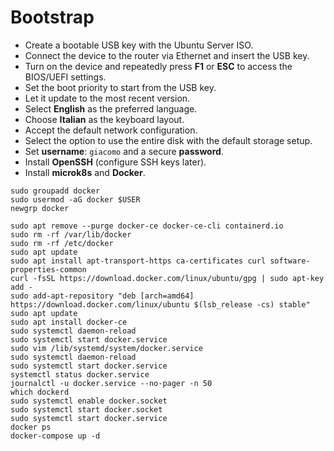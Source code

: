 # Bootstrap
- Create a bootable USB key with the Ubuntu Server ISO.
- Connect the device to the router via Ethernet and insert the USB key.
- Turn on the device and repeatedly press **F1** or **ESC** to access the BIOS/UEFI settings.
- Set the boot priority to start from the USB key.
- Let it update to the most recent version.
- Select **English** as the preferred language.
- Choose **Italian** as the keyboard layout.
- Accept the default network configuration.
- Select the option to use the entire disk with the default storage setup.
- Set **username**: `giacomo` and a secure **password**.
- Install **OpenSSH** (configure SSH keys later).
- Install **microk8s** and **Docker**.

```
sudo groupadd docker
sudo usermod -aG docker $USER
newgrp docker

sudo apt remove --purge docker-ce docker-ce-cli containerd.io
sudo rm -rf /var/lib/docker
sudo rm -rf /etc/docker
sudo apt update
sudo apt install apt-transport-https ca-certificates curl software-properties-common
curl -fsSL https://download.docker.com/linux/ubuntu/gpg | sudo apt-key add -
sudo add-apt-repository "deb [arch=amd64] https://download.docker.com/linux/ubuntu $(lsb_release -cs) stable"
sudo apt update
sudo apt install docker-ce
sudo systemctl daemon-reload
sudo systemctl start docker.service
sudo vim /lib/systemd/system/docker.service
sudo systemctl daemon-reload
sudo systemctl start docker.service
systemctl status docker.service
journalctl -u docker.service --no-pager -n 50
which dockerd
sudo systemctl enable docker.socket
sudo systemctl start docker.socket
sudo systemctl start docker.service
docker ps
docker-compose up -d
```